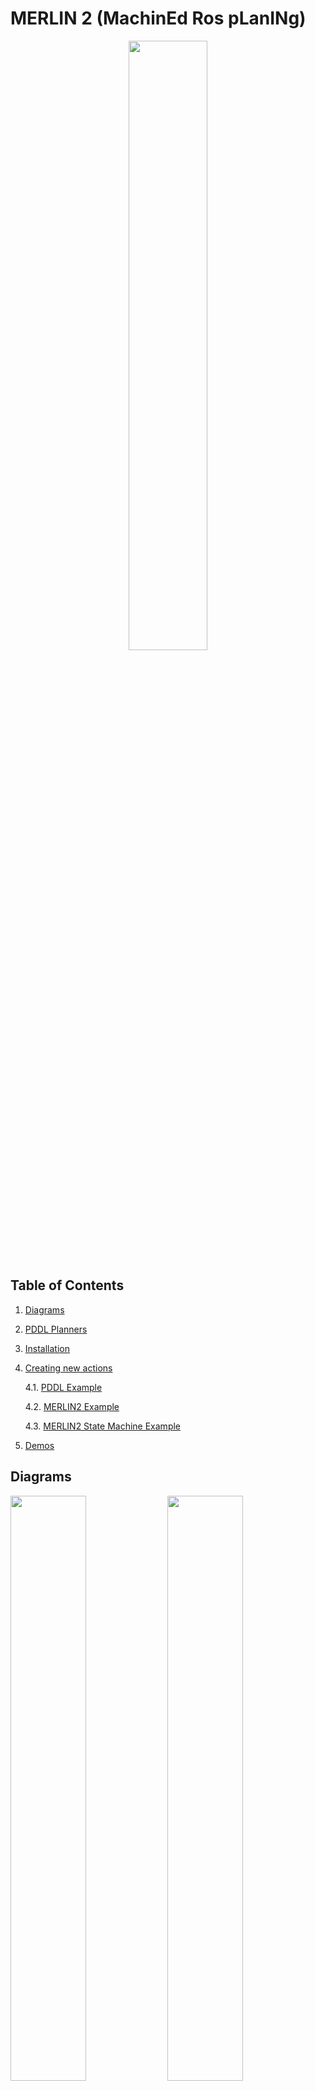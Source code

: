 # MERLIN 2 (MachinEd Ros pLanINg)

<p align="center">
  <img src="./docs/logo.png" width="50%" />
</p>

## Table of Contents

1. [Diagrams](#diagrams)
2. [PDDL Planners](#pddl-planners)
3. [Installation](#installation)
4. [Creating new actions](#creating-new-actions)

   4.1. [PDDL Example](#pddl-example)

   4.2. [MERLIN2 Example](#merlin2-example)

   4.3. [MERLIN2 State Machine Example](#merlin2-state-machine-example)

5. [Demos](#demos)

## Diagrams

<p float="left">
  <img src="./docs/cerebrum.png" width="49%" />
  <img src="./docs/architecture.png" width="49%" /> 
</p>

## PDDL Planners

- [POPF](https://planning.wiki/ref/planners/popf)
- [SMTPlan+](https://planning.wiki/ref/planners/smtplan)
- [unified-planning](https://github.com/aiplan4eu/unified-planning)
- [VHPOP](https://github.com/hlsyounes/vhpop)

## Installation

```shell

# SMTPlan+
$ sudo apt install libz3-dev

# unified-planning
$ pip install --pre unified-planning[pyperplan,tamer]

$ cd ~/ros2_ws/src
$ git clone --recurse-submodules ssh://git@niebla.unileon.es:5022/mgonzs/merlin2.git
$ cd merlin2
$ pip3 install -r requirements.txt

# check packages installation
# KANT, YASMIN, simple_node,
# merlin2_reactive_layer pacakges

$ cd ~/ros2_ws
$ colcon build
```

## Creating new actions

The creation of a new action is presented in this section. This way, navigation action is presented in PDDL, MERLIN2 and MERLIN2 state machine.

### PDDL Example

This PDDL example shows a durative action that moves a robot from an origin (o) to a destination (d). It has two parameters o and d of type wp (waypoint), one condition, which is that the robot has to be at the origin, and two effects, which are that the robot is not at the origin but is at the destination.

```pddl
(:durative-action navigation
  :parameters (?o ?d - wp)
  :duration (= ?duration 10)
  :condition (and
    (at start (robot_at ?o))
  )
  :effect (and
    (at start (not (robot_at ?o)))
    (at end (robot_at ?d))
  )
)
```

### MERLIN2 Example

This [example](./merlin2_arch/merlin2_executive_layer/merlin2_basic_actions/merlin2_basic_actions/merlin2_navigation_action.py) presents the same PDDL durative action as the previous PDDL version but using MERLIN2. There are 5 methods to override:

- **run_action**: this callback is used to execute the code of the action.
- **cancel_action**: this callback is used to cancel the action execution.
- **create_parameters**: this method is used to return the list of parameters of the action (PddlObjectDto).
- **create_conditions**: this method is used to return the list of conditions of the action (PddlConditionEffectDto).
- **create_effects**: this method is used to return the list of effects of the action (PddlConditionEffectDto).

```python
from typing import List
import rclpy

from kant_dto import (
    PddlObjectDto,
    PddlConditionEffectDto,
)

from merlin2_basic_actions.merlin2_basic_types import wp_type
from merlin2_basic_actions.merlin2_basic_predicates import robot_at

from merlin2_action.merlin2_action import Merlin2Action

from waypoint_navigation_interfaces.action import NavigateToWp
from merlin2_arch_interfaces.msg import PlanAction


class Merlin2NavigationAction(Merlin2Action):

    def __init__(self):

        # create PDDL parameters as PddlObjectDto
        self.__org = PddlObjectDto(wp_type, "o")
        self.__dst = PddlObjectDto(wp_type, "d")

        # super init
        super().__init__("navigation")

        # ROS 2 interfaces
        self.__wp_nav_client = self.create_action_client(
            NavigateToWp, "/waypoint_navigation/navigate_to_wp")

    # override the run callback
    def run_action(self, goal: PlanAction) -> bool:
        nav_goal = NavigateToWp.Goal()

        dst = goal.objects[1]
        nav_goal.wp_id = dst

        self.__wp_nav_client.wait_for_server()
        self.__wp_nav_client.send_goal(nav_goal)
        self.__wp_nav_client.wait_for_result()

        if self.__wp_nav_client.is_succeeded():
            return True

        else:
            return False

    # override cancel callback
    def cancel_action(self):
        self.__wp_nav_client.cancel_goal()

    # add PDDL parameters
    def create_parameters(self) -> List[PddlObjectDto]:
        return [self.__org, self.__dst]

    # add PDDL action conditions as PddlConditionEffectDto
    def create_conditions(self) -> List[PddlConditionEffectDto]:
        condition_1 = PddlConditionEffectDto(robot_at,
                                             [self.__org],
                                             time=PddlConditionEffectDto.AT_START)
        return [condition_1]

    # add PDDL action effects as PddlConditionEffectDto
    def create_efects(self) -> List[PddlConditionEffectDto]:
        effect_1 = PddlConditionEffectDto(robot_at,
                                          [self.__dst],
                                          time=PddlConditionEffectDto.AT_END)

        effect_2 = PddlConditionEffectDto(robot_at,
                                          [self.__org],
                                          is_negative=True,
                                          time=PddlConditionEffectDto.AT_START)

        return [effect_1, effect_2]


def main(args=None):
    rclpy.init(args=args)
    node = Merlin2NavigationAction()
    node.join_spin()
    rclpy.shutdown()

if __name__ == "__main__":
    main()
```

### MERLIN2 State Machine Example

This [example](./merlin2_arch/merlin2_executive_layer/merlin2_basic_actions/merlin2_basic_actions/merlin2_navigation_fsm_action.py) presents the same PDDL durative action as the previous one but using state machines. In this version, the action is built using states. run_action and cancel_action methods are not necessary because the execution depends on the execution of the state machine. This means that run_action executes the state machine and cancel_action stops the state machines, stopping the current state, transparently for the user.

There are some basics states that can be accessed from [Merlin2BasicStates](./merlin2_arch/merlin2_executive_layer/merlin2_fsm_action/merlin2_fsm_action/merlin2_state_factory/merlin2_basic_states.py), but new ones can be implemented using the state classes from YASMIN. The basic states are:

- NAVIGATION
- TTS
- STT

```python
from typing import List
import rclpy

from kant_dto import (
    PddlObjectDto,
    PddlConditionEffectDto,
)

from merlin2_basic_actions.merlin2_basic_types import wp_type
from merlin2_basic_actions.merlin2_basic_predicates import robot_at

from merlin2_fsm_action import (
    Merlin2FsmAction,
    Merlin2BasicStates
)
from yasmin import CbState
from yasmin.blackboard import Blackboard


class Merlin2NavigationFsmAction(Merlin2FsmAction):

    def __init__(self):

        # create PDDL parameters as PddlObjectDto
        self.__org = PddlObjectDto(wp_type, "o")
        self.__dst = PddlObjectDto(wp_type, "d")

        # super init
        super().__init__("navigation")

        # YASMIN CbState to create the navigation goal
        prepare_goal_state = CbState(["valid"], self.prepapre_goal)

        # YASMIN state for navigation
        navigation_state = self.create_state(Merlin2BasicStates.NAVIGATION)

        # create state machine adding states
        self.add_state(
            "PREPARING_GOAL",
            prepare_goal_state,
            {"valid": "NAVIGATING"}
        )

        self.add_state(
            "NAVIGATING",
            navigation_state
        )

    # callback for YASMIN CbState
    def prepapre_goal(self, blackboard: Blackboard) -> str:
        blackboard.destination = blackboard.merlin2_action_goal.objects[1]
        return "valid"

    # add PDDL parameters
    def create_parameters(self) -> List[PddlObjectDto]:
        return [self.__org, self.__dst]

    # add PDDL action conditions as PddlConditionEffectDto
    def create_conditions(self) -> List[PddlConditionEffectDto]:
        condition_1 = PddlConditionEffectDto(robot_at,
                                             [self.__org],
                                             time=PddlConditionEffectDto.AT_START)
        return [condition_1]

    # add PDDL action effects as PddlConditionEffectDto
    def create_efects(self) -> List[PddlConditionEffectDto]:
        effect_1 = PddlConditionEffectDto(robot_at,
                                          [self.__dst],
                                          time=PddlConditionEffectDto.AT_END)

        effect_2 = PddlConditionEffectDto(robot_at,
                                          [self.__org],
                                          is_negative=True,
                                          time=PddlConditionEffectDto.AT_START)

        return [effect_1, effect_2]


def main(args=None):
    rclpy.init(args=args)
    node = Merlin2NavigationFsmAction()
    node.join_spin()
    rclpy.shutdown()


if __name__ == "__main__":
    main()
```

## Demos

These demos are tested with [ros2_rb1](https://github.com/mgonzs13/ros2_rb1) simulation. 

### Demo 1

This a navigation, STT, TTS demo using the RB1 robot.

```shell
$ ros2 launch rb1_gazebo gazebo_nav2.launch.py
$ ros2 launch merlin2_demo merlin2_demo.launch.py
```

### Demo 2
The RB1 robot will start driving to specific points in the world. Half of the goals are canceled randomly. Distance and time are saved in a CSV file.

```shell
$ ros2 launch rb1_gazebo granny.launch.py
$ ros2 launch merlin2_demo merlin2_demo2.launch.py
```

<p align="center">
  <img src="./docs/demo2.gif" width="100%" />
</p>
